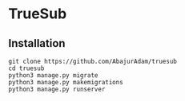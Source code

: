 
# TrueSub

## Installation

    git clone https://github.com/AbajurAdam/truesub
    cd truesub
    python3 manage.py migrate
    python3 manage.py makemigrations
    python3 manage.py runserver


